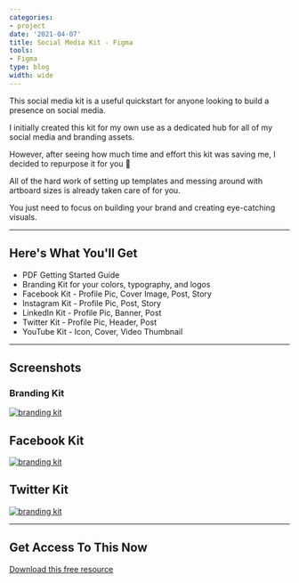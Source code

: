 ```yaml
---
categories:
- project
date: '2021-04-07'
title: Social Media Kit - Figma
tools:
- Figma
type: blog
width: wide
---
```


This social media kit is a useful quickstart for anyone looking to build a presence on social media.

I initially created this kit for my own use as a dedicated hub for all of my social media and branding assets. 

However, after seeing how much time and effort this kit was saving me, I decided to repurpose it for you 🤗

All of the hard work of setting up templates and messing around with artboard sizes is already taken care of for you.

You just need to focus on building your brand and creating eye-catching visuals.


---

## Here's What You'll Get

- PDF Getting Started Guide
- Branding Kit for your colors, typography, and logos
- Facebook Kit - Profile Pic, Cover Image, Post, Story
- Instagram Kit - Profile Pic, Post, Story
- LinkedIn Kit - Profile Pic, Banner, Post
- Twitter Kit - Profile Pic, Header, Post
- YouTube Kit - Icon, Cover, Video Thumbnail

---

## Screenshots

### Branding Kit
<a href="/assets/images/2021/branding-kit.png"><img class="image-article" src="/assets/images/2021/branding-kit.png" alt="branding kit"></a>

## Facebook Kit
<a href="/assets/images/2021/facebook-kit.png"><img class="image-article" src="/assets/images/2021/facebook-kit.png" alt="branding kit"></a>

## Twitter Kit
<a href="/assets/images/2021/twitter-kit.png"><img class="image-article" src="/assets/images/2021/twitter-kit.png" alt="branding kit"></a>

---

## Get Access To This Now

[Download this free resource](https://www.figma.com/community/file/1120355768700379120)